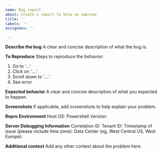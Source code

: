 ```yaml
---
name: Bug report
about: Create a report to help us improve
title: ''
labels: ''
assignees: ''

---
```


**Describe the bug**
A clear and concise description of what the bug is.

**To Reproduce**
Steps to reproduce the behavior:
1. Go to '...'
2. Click on '....'
3. Scroll down to '....'
4. See error

**Expected behavior**
A clear and concise description of what you expected to happen.

**Screenshots**
If applicable, add screenshots to help explain your problem.

**Repro Environment**
Host OS:
Powershell Version:

**Server Debugging Information**
Correlation ID:
Tenant ID:
Timestamp of issue (please include time zone):
Data Center (eg, West Central US, West Europe):

**Additional context**
Add any other context about the problem here.
